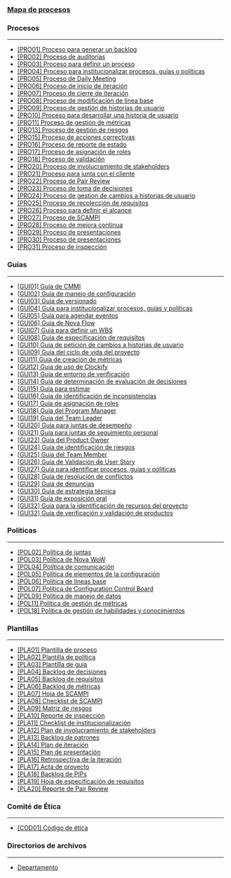 ### [Mapa de procesos](https://drive.google.com/file/d/1WXMBn0wiYKdKTR2ANFS0dlHRj_vHOPfy/view?usp=sharing)

### Procesos
***
* [\[PRO01\] Proceso para generar un backlog](https://github.com/novaDepto/Nova/wiki/Proceso-para-generar-un-backlog)
* [\[PRO02\] Proceso de auditorías](https://github.com/novaDepto/Nova/wiki/Proceso-de-auditor%C3%ADas)
* [\[PRO03\] Proceso para definir un proceso](https://github.com/novaDepto/Nova/wiki/Proceso-para-definir-un-proceso)
* [\[PRO04\] Proceso para institucionalizar procesos, guías o políticas](https://github.com/novaDepto/Nova/wiki/Proceso-para-institucionalizar-procesos-gu%C3%ADas-y-pol%C3%ADticas)
* [\[PRO05\] Proceso de Daily Meeting](https://github.com/novaDepto/Nova/wiki/Proceso-de-Daily-Meeting)
* [\[PRO06\] Proceso de inicio de iteración](https://github.com/novaDepto/Nova/wiki/Proceso-de-inicio-de-iteración)
* [\[PRO07\] Proceso de cierre de iteración](https://github.com/novaDepto/Nova/wiki/Proceso-de-cierre-de-iteración)
* [\[PRO08\] Proceso de modificación de línea base](https://github.com/novaDepto/Nova/wiki/Proceso-de-modificacion-de-linea-base)
* [\[PRO09\] Proceso de gestión de historias de usuario](https://github.com/novaDepto/Nova/wiki/Proceso-de-gestión-de-historias-de-usuario)
* [\[PRO10\] Proceso para desarrollar una historia de usuario ]( https://github.com/novaDepto/Nova/wiki/Proceso-para-desarrollar-una-historia-de-usuario)
* [\[PRO11\] Proceso de gestión de métricas](https://github.com/novaDepto/Nova/wiki/Proceso-de-gestión-de-métricas)
* [\[PRO13\] Proceso de gestión de riesgos](https://github.com/novaDepto/Nova/wiki/Proceso-de-gesti%C3%B3n-de-riesgos)
* [\[PRO15\] Proceso de acciones correctivas](https://github.com/novaDepto/Nova/wiki/Proceso-de-acciones-correctivas)
* [\[PRO16\] Proceso de reporte de estado](https://github.com/novaDepto/Nova/wiki/Proceso-de-reporte-de-estado)
* [\[PRO17\] Proceso de asignación de roles](https://github.com/novaDepto/Nova/wiki/Proceso-de-asignación-de-roles)
* [\[PRO18\] Proceso de validación](https://github.com/novaDepto/Nova/wiki/Proceso-de-validación)
* [\[PRO20\] Proceso de involucramiento de stakeholders](https://github.com/novaDepto/Nova/wiki/Proceso-para-plan-de-Involucramiento-de-Stakeholders)
* [\[PRO21\] Proceso para junta con el cliente](https://github.com/novaDepto/Nova/wiki/Proceso-para-junta-con-el-cliente)
* [\[PRO22\] Proceso de Pair Review](https://github.com/novaDepto/Nova/wiki/Proceso-de-Pair-Review)
* [\[PRO23\] Proceso de toma de decisiones](https://github.com/novaDepto/Nova/wiki/Proceso-de-toma-de-decisiones)
* [\[PRO24\] Proceso de gestion de cambios a historias de usuario](https://github.com/novaDepto/Nova/wiki/Proceso-de-gesti%C3%B3n-de-cambios-a-historias-de-usuario)
* [\[PRO25\] Proceso de recolección de requisitos](https://github.com/novaDepto/Nova/wiki/Proceso-de-recolección-de-requisitos)
* [\[PRO26\] Proceso para definir el alcance](https://github.com/novaDepto/Nova/wiki/Proceso-para-definir-el-alcance)
* [\[PRO27\] Proceso de SCAMPI](https://github.com/novaDepto/Nova/wiki/Proceso-de-SCAMPI)
* [\[PRO28\] Proceso de mejora continua](https://github.com/novaDepto/Nova/wiki/Proceso-de-mejora-continua)
* [\[PRO29\] Proceso de presentaciones](https://github.com/novaDepto/Nova/wiki/Proceso-de-presentaciones)
* [\[PRO30\] Proceso de presentaciones](https://github.com/novaDepto/Nova/wiki/Proceso-de-presentaciones)
* [\[PRO31\] Proceso de inspección](https://github.com/novaDepto/Nova/wiki/Proceso-de-desarrollo-de-historias-de-usuario-Andrómeda)

### Guías
***
* [\[GUI01\] Guía de CMMI](https://github.com/novaDepto/Nova/wiki/Gu%C3%ADa-de-CMMI)
* [\[GUI02\] Guía de manejo de configuración](https://github.com/novaDepto/Nova/wiki/Guía-de-manejo-de-configuración)
* [\[GUI03\] Guía de versionado](https://github.com/novaDepto/Nova/wiki/Guía-de-versionado)
* [\[GUI04\] Guía para institucionalizar procesos, guías y políticas](https://github.com/novaDepto/Nova/wiki/Gu%C3%ADa-para-institucionalizar-procesos-gu%C3%ADas-pol%C3%ADticas)
* [\[GUI05\] Guía para agendar eventos](https://github.com/novaDepto/Nova/wiki/Gu%C3%ADa-para-agendar-eventos)
* [\[GUI06\] Guía de Nova Flow](https://github.com/novaDepto/Nova/wiki/Gu%C3%ADa-de-Nova-Flow)
* [\[GUI07\] Guía para definir un WBS](https://github.com/novaDepto/Nova/wiki/Gu%C3%ADa-para-definir-un-WBS)
* [\[GUI08\] Guía de especificación de requisitos](https://github.com/novaDepto/Nova/wiki/Guia-de%20-especificacion-requisitos)
* [\[GUI10\] Guía de petición de cambios a historias de usuario](https://github.com/novaDepto/Nova/wiki/Guía-de-petición-de-cambios-a-historias-de-usuario)
* [\[GUI09\] Guía del ciclo de vida del proyecto](https://github.com/novaDepto/Nova/wiki/Guía-de-ciclo-de-vida-del-proyecto)
* [\[GUI11\] Guía de creación de métricas](https://github.com/novaDepto/Nova/blob/guia/CreacionMetricas/Guía-de-Creación-de-Métricas.md)
* [\[GUI12\] Guía de uso de Clockify](https://github.com/novaDepto/Nova/wiki/Guía-de-uso-de-Clockify)
* [\[GUI13\] Guía de entorno de verificación](https://github.com/novaDepto/Nova/wiki/Guía-de-entorno-de-verificación)
* [\[GUI14\] Guía de determinación de evaluación de decisiones](https://github.com/novaDepto/Nova/wiki/Guía-de-determinación-de-evaluación-de-decisiones)
* [\[GUI15\] Guía para estimar](https://github.com/novaDepto/Nova/wiki/Guía-para-Estimar)
* [\[GUI16\] Guía de identificación de inconsistencias](https://github.com/novaDepto/Nova/wiki/Guía-de-identificación-de-inconsistencias)
* [\[GUI17\] Guía de asignación de roles](https://github.com/novaDepto/Nova/wiki/Gu%C3%ADa-de-asignación-de-roles)
* [\[GUI18\] Guía del Program Manager](https://github.com/novaDepto/Nova/wiki/Guía-del-Program-Manager)
* [\[GUI19\] Guía del Team Leader](https://github.com/novaDepto/Nova/wiki/Guía-del-Team-Leader)
* [\[GUI20\] Guía para juntas de desempeño](https://github.com/novaDepto/Nova/wiki/Gu%C3%ADa-de-juntas-de-desempeño)
* [\[GUI21\] Guía para juntas de seguimiento personal](https://github.com/novaDepto/Nova/wiki/Gu%C3%ADa-de-juntas-de-seguimiento-personal)
* [\[GUI22\] Guía del Product Owner](https://github.com/novaDepto/Nova/wiki/Guía-del-product-owner)
* [\[GUI24\] Guía de identificación de riesgos](https://github.com/novaDepto/Nova/wiki/Gu%C3%ADa-de-identificaci%C3%B3n-de-riesgos)
* [\[GUI25\] Guía del Team Member](https://github.com/novaDepto/Nova/wiki/Guía-de-Team-Member)
* [\[GUI26\] Guía de Validación de User Story](https://github.com/novaDepto/Nova/wiki/Guía-de-validación-de-user-story)
* [\[GUI27\] Guía para identificar procesos, guías y políticas](https://github.com/novaDepto/Nova/wiki/Guía-para-identificar-procesos-guías-políticas)
* [\[GUI28\] Guía de resolución de conflictos](https://github.com/novaDepto/Nova/wiki/Guía-de-resoluci%C3%B3n-de-conflictos)
* [\[GUI29\] Guía de denuncias](https://github.com/novaDepto/Nova/wiki/Guía-de-denuncias)
* [\[GUI30\] Guía de estrategia técnica](https://github.com/novaDepto/Nova/wiki/Guía-de-estrategia-técnica)
* [\[GUI31\] Guía de exposición oral](https://github.com/novaDepto/Nova/wiki/Guía-de-Exposición-Oral)
* [\[GUI32\] Guía para la identificación de recursos del proyecto](https://github.com/novaDepto/Nova/wiki/Guía-para-la-identificación-de-recursos-del-proyecto)
* [\[GUI32\] Guía de verificación y validación de productos](https://github.com/novaDepto/Nova/wiki/Guía-de-verificación-y-validación-de-productos)

### Políticas
***
* [\[POL02\] Política de juntas](https://github.com/novaDepto/Nova/wiki/Pol%C3%ADtica-de-Juntas)
* [\[POL03\] Política de Nova WoW](https://github.com/novaDepto/Nova/wiki/Politica-de-Nova-WoW)
* [\[POL04\] Política de comunicación](https://github.com/novaDepto/Nova/wiki/Política-de-Comunicación)
* [\[POL05\] Política de elementos de la configuración](https://github.com/novaDepto/Nova/wiki/Politica-de-elementos-de-la-configuracion)
* [\[POL06\] Política de líneas base](https://github.com/novaDepto/Nova/wiki/Politica-de-lineas-base)
* [\[POL07\] Política de Configuration Control Board](https://github.com/novaDepto/Nova/wiki/Politica-de-Configuration-Control-Board)
* [\[POL09\] Política de manejo de datos](https://github.com/novaDepto/Nova/wiki/Política-de-Manejo-de-Datos)
* [\[POL11\] Política de gestión de métricas](https://github.com/novaDepto/Nova/wiki/Pol%C3%ADtica-de-gestión-de-métricas)
* [\[POL18\] Política de gestión de habilidades y conocimientos](https://github.com/novaDepto/Nova/wiki/Política-de-gestión-habilidades-y-conocimientos)

### Plantillas
***
* [\[PLA01\] Plantilla de proceso](https://github.com/novaDepto/Nova/wiki/Plantilla-de-proceso)
* [\[PLA02\] Plantilla de política](https://github.com/novaDepto/Nova/wiki/Plantilla-de-pol%C3%ADtica)
* [\[PLA03\] Plantilla de guía](https://github.com/novaDepto/Nova/wiki/Plantilla-de-guía)
* [\[PLA04\] Backlog de decisiones](https://docs.google.com/spreadsheets/d/1nJ5I7445d0u0Nq4gy2JMA5Y0usQ69S91n5sDgqUKzSU/edit#gid=1924080691)
* [\[PLA05\] Backlog de requisitos](https://docs.google.com/spreadsheets/d/1o6jLgBaUGFCco-8gIZqd8Ng3zqUKfJYZudfaI9Bqu-0/edit#gid=1630941258)
* [\[PLA06\] Backlog de métricas](https://docs.google.com/spreadsheets/d/1RpU0kmGCRSH35LN6ZTPPkAXsNAeiS_OLvBdqoJsp060/edit#gid=297985474)
* [\[PLA07\] Hoja de SCAMPI](https://docs.google.com/spreadsheets/d/1eX0PEoSCOoxUpK7R_F4MFCURxo-ZMzCXWvjHwOdh6U4/edit#gid=508227290)
* [\[PLA08\] Checklist de SCAMPI](https://docs.google.com/spreadsheets/d/1BX8XF1rEKBe7fWHllFt9fd9kfUWGy_QH6kMyRChC7JA/edit#gid=1627908832)
* [\[PLA09\] Matriz de riesgos](https://docs.google.com/spreadsheets/d/18VTmqZFssfmSA94mQ-7-Vk1mXdO4NWjvTCE1Hzx7w4g/edit#gid=1120081718)
* [\[PLA10\] Reporte de inspección](https://docs.google.com/spreadsheets/d/1MRa1gjtF_DUqVybsPa9u1NTLnkQr5NAtyJtS0Q0poz4/edit#gid=0)
* [\[PLA11\] Checklist de institucionalización](https://docs.google.com/spreadsheets/d/1XAqWjIFZltpBxRqM4tiFcHUAeU0lEUMLf7BhwAKrkQQ/edit#gid=72583243)
* [\[PLA12\] Plan de involucramiento de stakeholders](https://docs.google.com/spreadsheets/d/1LJW6x2z5gMSXP4xEJpemfEZRcDW06QFz_OxPx2q0hZI/edit#gid=0)
* [\[PLA13\] Backlog de patrones](https://docs.google.com/spreadsheets/d/1lyAFfTwAxPTakxZwWxMJbgr55oXKp0U-W-MfYSzdyso/edit#gid=0)
* [\[PLA14\] Plan de iteración](https://docs.google.com/spreadsheets/d/10jles4oKMwJUHPutNXLaHZ7kg8zFZ9TdrAVAJlUmjfU/edit#gid=753031204)
* [\[PLA15\] Plan de presentación](https://docs.google.com/spreadsheets/d/1ppdRbp99KkVAqtytITJ55h-s64kZhnVnmHD7zUqY8jI/edit#gid=1717015154)
* [\[PLA16\] Retrospectiva de la iteración](https://docs.google.com/presentation/u/1/d/1U08JwlISDmeyeUz-c2EplvUdz_375Qv3ShD0TSTIUqA/edit?usp=drive_web&ouid=107220917163263104768)
* [\[PLA17\] Acta de proyecto](https://docs.google.com/document/d/1D8YamLG8exdWsomChPIIVsLQrkbBy3XM/edit)
* [\[PLA18\] Backlog de PIPs](https://docs.google.com/spreadsheets/d/12Y6jLAnQ-Zo48nUle1ZyOc1UQwUuhHfccgSZIPosh9o/edit)
* [\[PLA19\] Hoja de especificación de requisitos](https://docs.google.com/document/d/1kWa49M5i2LyEFAsawZfrYRFMQnMOAeqNbDrwHtjj7tE/edit)
* [\[PLA20\] Reporte de Pair Review](https://docs.google.com/spreadsheets/d/1c6FRhE9Fm7sWP4pWwGucm6aBd6LtCEgJ2KAb7Hz2inY/edit#gid=0)

### Comité de Ética
***
* [\[COD01\] Código de ética](https://github.com/novaDepto/Nova/wiki/C%C3%B3digo-de-%C3%A9tica)

### Directorios de archivos
***
* [Departamento](https://github.com/novaDepto/Nova/wiki/Directorio-de-archivos-del-departamento)
